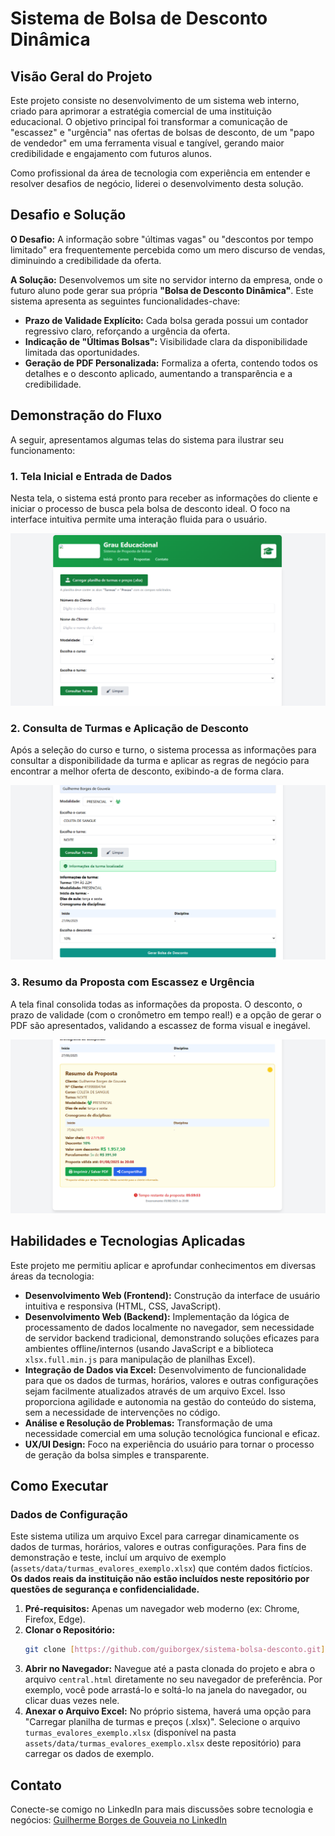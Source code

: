# Sistema de Bolsa de Desconto Dinâmica

## Visão Geral do Projeto

Este projeto consiste no desenvolvimento de um sistema web interno, criado para aprimorar a estratégia comercial de uma instituição educacional. O objetivo principal foi transformar a comunicação de "escassez" e "urgência" nas ofertas de bolsas de desconto, de um "papo de vendedor" em uma ferramenta visual e tangível, gerando maior credibilidade e engajamento com futuros alunos.

Como profissional da área de tecnologia com experiência em entender e resolver desafios de negócio, liderei o desenvolvimento desta solução.

## Desafio e Solução

**O Desafio:** A informação sobre "últimas vagas" ou "descontos por tempo limitado" era frequentemente percebida como um mero discurso de vendas, diminuindo a credibilidade da oferta.

**A Solução:** Desenvolvemos um site no servidor interno da empresa, onde o futuro aluno pode gerar sua própria **"Bolsa de Desconto Dinâmica"**. Este sistema apresenta as seguintes funcionalidades-chave:

* **Prazo de Validade Explícito:** Cada bolsa gerada possui um contador regressivo claro, reforçando a urgência da oferta.
* **Indicação de "Últimas Bolsas":** Visibilidade clara da disponibilidade limitada das oportunidades.
* **Geração de PDF Personalizada:** Formaliza a oferta, contendo todos os detalhes e o desconto aplicado, aumentando a transparência e a credibilidade.

## Demonstração do Fluxo

A seguir, apresentamos algumas telas do sistema para ilustrar seu funcionamento:

### 1. Tela Inicial e Entrada de Dados

Nesta tela, o sistema está pronto para receber as informações do cliente e iniciar o processo de busca pela bolsa de desconto ideal. O foco na interface intuitiva permite uma interação fluida para o usuário.

![Tela Inicial - Entrada de Dados](assets/screenshots/1.png)

### 2. Consulta de Turmas e Aplicação de Desconto

Após a seleção do curso e turno, o sistema processa as informações para consultar a disponibilidade da turma e aplicar as regras de negócio para encontrar a melhor oferta de desconto, exibindo-a de forma clara.

![Consulta de Turmas e Detalhes do Desconto](assets/screenshots/2.png)

### 3. Resumo da Proposta com Escassez e Urgência

A tela final consolida todas as informações da proposta. O desconto, o prazo de validade (com o cronômetro em tempo real!) e a opção de gerar o PDF são apresentados, validando a escassez de forma visual e inegável.

![Resumo da Proposta com Prazo e Urgência](assets/screenshots/3.png)

## Habilidades e Tecnologias Aplicadas

Este projeto me permitiu aplicar e aprofundar conhecimentos em diversas áreas da tecnologia:

* **Desenvolvimento Web (Frontend):** Construção da interface de usuário intuitiva e responsiva (HTML, CSS, JavaScript).
* **Desenvolvimento Web (Backend):** Implementação da lógica de processamento de dados localmente no navegador, sem necessidade de servidor backend tradicional, demonstrando soluções eficazes para ambientes offline/internos (usando JavaScript e a biblioteca `xlsx.full.min.js` para manipulação de planilhas Excel).
* **Integração de Dados via Excel:** Desenvolvimento de funcionalidade para que os dados de turmas, horários, valores e outras configurações sejam facilmente atualizados através de um arquivo Excel. Isso proporciona agilidade e autonomia na gestão do conteúdo do sistema, sem a necessidade de intervenções no código.
* **Análise e Resolução de Problemas:** Transformação de uma necessidade comercial em uma solução tecnológica funcional e eficaz.
* **UX/UI Design:** Foco na experiência do usuário para tornar o processo de geração da bolsa simples e transparente.

## Como Executar

### Dados de Configuração
Este sistema utiliza um arquivo Excel para carregar dinamicamente os dados de turmas, horários, valores e outras configurações. Para fins de demonstração e teste, incluí um arquivo de exemplo (`assets/data/turmas_evalores_exemplo.xlsx`) que contém dados fictícios. **Os dados reais da instituição não estão incluídos neste repositório por questões de segurança e confidencialidade.**

1.  **Pré-requisitos:** Apenas um navegador web moderno (ex: Chrome, Firefox, Edge).
2.  **Clonar o Repositório:**
    ```bash
    git clone [https://github.com/guiborgex/sistema-bolsa-desconto.git](https://github.com/guiborgex/sistema-bolsa-desconto.git)
    ```
3.  **Abrir no Navegador:** Navegue até a pasta clonada do projeto e abra o arquivo `central.html` diretamente no seu navegador de preferência. Por exemplo, você pode arrastá-lo e soltá-lo na janela do navegador, ou clicar duas vezes nele.
4.  **Anexar o Arquivo Excel:** No próprio sistema, haverá uma opção para "Carregar planilha de turmas e preços (.xlsx)". Selecione o arquivo `turmas_evalores_exemplo.xlsx` (disponível na pasta `assets/data/turmas_evalores_exemplo.xlsx` deste repositório) para carregar os dados de exemplo.


## Contato

Conecte-se comigo no LinkedIn para mais discussões sobre tecnologia e negócios:
[Guilherme Borges de Gouveia no LinkedIn]([https://www.linkedin.com/in/SEU_PERFIL_LINKEDIN/](https://www.linkedin.com/in/guilherme-borges-de-gouveia-567966359/))
